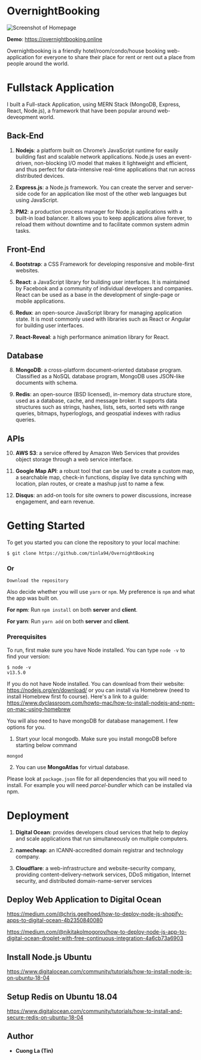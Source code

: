 # OvernightBooking

![Screenshot of Homepage](https://i.imgur.com/FIHv8ub.png)

**Demo**: https://overnightbooking.online

Overnightbooking is a friendly hotel/room/condo/house booking web-application for everyone to share their place for rent or rent out a place from people around the world. 

# Fullstack Application

I built a Full-stack Application, using MERN Stack (MongoDB, Express, React, Node.js), a framework that have been popular around web-deveopment world.

## Back-End

1. **Nodejs**: a platform built on Chrome’s JavaScript runtime for easily building fast and scalable network applications. Node.js uses an event-driven, non-blocking I/O model that makes it lightweight and efficient, and thus perfect for data-intensive real-time applications that run across distributed devices.

2. **Express.js**: a Node.js framework. You can create the server and server-side code for an application like most of the other web languages but using JavaScript.

3. **PM2**: a production process manager for Node.js applications with a built-in load balancer. It allows you to keep applications alive forever, to reload them without downtime and to facilitate common system admin tasks.


## Front-End

4. **Bootstrap**: a CSS Framework for developing responsive and mobile-first websites.

5. **React**: a JavaScript library for building user interfaces. It is maintained by Facebook and a community of individual developers and companies. React can be used as a base in the development of single-page or mobile applications.

6. **Redux**: an open-source JavaScript library for managing application state. It is most commonly used with libraries such as React or Angular for building user interfaces.

7. **React-Reveal**: a high performance animation library for React.


## Database

8. **MongoDB**: a cross-platform document-oriented database program. Classified as a NoSQL database program, MongoDB uses JSON-like documents with schema. 

9. **Redis**: an open-source (BSD licensed), in-memory data structure store, used as a database, cache, and message broker. It supports data structures such as strings, hashes, lists, sets, sorted sets with range queries, bitmaps, hyperloglogs, and geospatial indexes with radius queries.

## APIs

10. **AWS S3**: a service offered by Amazon Web Services that provides object storage through a web service interface.

11. **Google Map API**: a robust tool that can be used to create a custom map, a searchable map, check-in functions, display live data synching with location, plan routes, or create a mashup just to name a few.

12. **Disqus**: an add-on tools for site owners to power discussions, increase engagement, and earn revenue.


# Getting Started

To get you started you can clone the repository to your local machine: 

```
$ git clone https://github.com/tinla94/OvernightBooking

```

### Or

```
Download the repository
```

Also decide whether you will use `yarn` or `npm`.  My preference is `npm` and what the app was built on.  

**For npm**: Run `npm install` on both **server** and **client**.

**For yarn**: Run `yarn add` on both **server** and **client**.

### Prerequisites

To run, first make sure you have Node installed. You can type `node -v` to find your version:

```
$ node -v 
v13.5.0
```

If you do not have Node installed. You can download from their website: https://nodejs.org/en/download/ or you can install via Homebrew (need to install Homebrew first fo course). Here's a link to a guide: https://www.dyclassroom.com/howto-mac/how-to-install-nodejs-and-npm-on-mac-using-homebrew

You will also need to have mongoDB for database management. I few options for you.

1. Start your local mongodb. Make sure you install mongoDB before starting below command

```
mongod
```

2. You can use **MongoAtlas** for virtual database.

Please look at `package.json` file for all dependencies that you will need to install.  For example you will need *parcel-bundler* which can be installed via npm.


# Deployment

1. **Digital Ocean**: provides developers cloud services that help to deploy and scale applications that run simultaneously on multiple computers.

2. **namecheap**:  an ICANN-accredited domain registrar and technology company.

3. **Cloudflare**: a web-infrastructure and website-security company, providing content-delivery-network services, DDoS mitigation, Internet security, and distributed domain-name-server services


## Deploy Web Application to Digital Ocean
https://medium.com/@chris.geelhoed/how-to-deploy-node-js-shopify-apps-to-digital-ocean-4b2350840080

https://medium.com/@nikitakolmogorov/how-to-deploy-node-js-app-to-digital-ocean-droplet-with-free-continuous-integration-4a6cb73a6903

## Install Node.js Ubuntu
https://www.digitalocean.com/community/tutorials/how-to-install-node-js-on-ubuntu-18-04

## Setup Redis on Ubuntu 18.04
https://www.digitalocean.com/community/tutorials/how-to-install-and-secure-redis-on-ubuntu-18-04




## Author

* **Cuong La (Tin)** 
